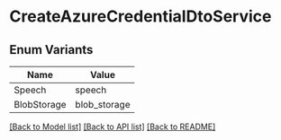 # CreateAzureCredentialDtoService

## Enum Variants

| Name | Value |
|---- | -----|
| Speech | speech |
| BlobStorage | blob_storage |


[[Back to Model list]](../README.md#documentation-for-models) [[Back to API list]](../README.md#documentation-for-api-endpoints) [[Back to README]](../README.md)


